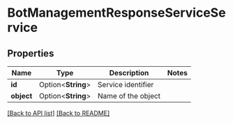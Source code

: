 # BotManagementResponseServiceService

## Properties

Name | Type | Description | Notes
------------ | ------------- | ------------- | -------------
**id** | Option<**String**> | Service identifier | 
**object** | Option<**String**> | Name of the object | 

[[Back to API list]](../README.md#documentation-for-api-endpoints) [[Back to README]](../README.md)


